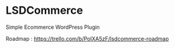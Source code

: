 # LSDCommerce
Simple Ecommerce WordPress Plugin

Roadmap : https://trello.com/b/PoIXA5zF/lsdcommerce-roadmap
